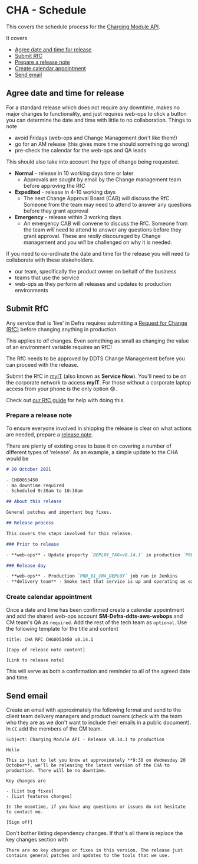 # CHA - Schedule

This covers the schedule process for the [Charging Module API](https://github.com/DEFRA/sroc-charging-module-api).

It covers

- [Agree date and time for release](#agree-date-and-time-for-release)
- [Submit RfC](#submit-rfc)
- [Prepare a release note](#prepare-a-release-note)
- [Create calendar appointment](#create-calendar-appointment)
- [Send email](#send-email)

## Agree date and time for release

For a standard release which does not require any downtime, makes no major changes to functionality, and just requires web-ops to click a button you can determine the date and time with little to no collaboration. Things to note

- avoid Fridays (web-ops and Change Management don't like them!)
- go for an AM release (this gives more time should something go wrong)
- pre-check the calendar for the web-ops and QA leads

This should also take into account the type of change being requested.

- **Normal** - release in 10 working days time or later
  - Approvals are sought by email by the Change management team before approving the RfC
- **Expedited** - release in 4-10 working days
  - The next Change Approval Board (CAB) will discuss the RfC . Someone from the team may need to attend to answer any questions before they grant approval
- **Emergency** - release within 3 working days
  - An emergency CAB will convene to discuss the RfC. Someone from the team *will* need to attend to answer any questions before they grant approval. These are _really_ discouraged by Change management and you _will_ be challenged on why it is needed.

If you need to co-ordinate the date and time for the release you will need to collaborate with these stakeholders.

- our team, specifically the product owner on behalf of the business
- teams that use the service
- web-ops as they perform all releases and updates to production environments

## Submit RfC

Any service that is 'live' in Defra requires submitting a [Request for Change (RfC)](https://wiki.en.it-processmaps.com/index.php/Checklist_Request_for_Change_RFC) before changing anything in production.

This applies to _all_ changes. Even something as small as changing the value of an environment variable requires an RfC!

The RfC needs to be approved by DDTS Change Management before you can proceed with the release.

Submit the RfC in [myIT](https://defra.service-now.com) (also known as **Service Now**). You'll need to be on the corporate network to access **myIT**. For those without a corporate laptop access from your phone is the only option 😞.

Check out [our RfC guide](/rfc/README.md) for help with doing this.

### Prepare a release note

To ensure everyone involved in shipping the release is clear on what actions are needed, prepare a [release note](https://gitlab-dev.aws-int.defra.cloud/open/release-notes).

There are plenty of existing ones to base it on covering a number of different types of 'release'. As an example, a simple update to the CHA would be

```markdown
# 20 October 2021

- CHG0053450
- No downtime required
- Scheduled 9:30am to 10:30am

## About this release

General patches and important bug fixes.

## Release process

This covers the steps involved for this release.

### Prior to release

- **web-ops** - Update property `DEPLOY_TAG=v0.14.1` in production `PRD_01_CHA_DEPLOY` job in Jenkins

### Release day

- **web-ops** - Production `PRD_01_CHA_DEPLOY` job ran in Jenkins
- **delivery team** - Smoke test that service is up and operating as expected
```

### Create calendar appointment

Once a date and time has been confirmed create a calendar appointment and add the shared web-ops account **SM-Defra-ddts-aws-webops** and CM team's QA as `required`. Add the rest of the tech team as `optional`. Use the following template for the title and content

```text
title: CHA RFC CHG0053450 v0.14.1

[Copy of release note content]

[Link to release note]
```

This will serve as both a confirmation and reminder to all of the agreed date and time.

## Send email

Create an email with approximately the following format and send to the client team delivery managers and product owners (check with the team who they are as we don't want to include their emails in a public document). In `CC` add the members of the CM team.

```text
Subject: Charging Module API - Release v0.14.1 to production

Hello

This is just to let you know at approximately **9:30 on Wednesday 20 October**, we'll be releasing the latest version of the CHA to production. There will be no downtime.

Key changes are

- [List bug fixes]
- [List features changes]

In the meantime, if you have any questions or issues do not hesitate to contact me.

[Sign off]
```

Don't bother listing dependency changes. If that's all there is replace the key changes section with

```text
There are no key changes or fixes in this version. The release just contains general patches and updates to the tools that we use.
```
